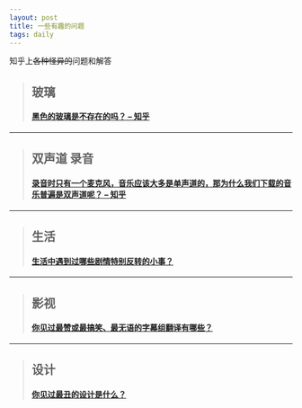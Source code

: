 ```yaml
---
layout: post
title: 一些有趣的问题
tags: daily
---
```


知乎上~~各种怪异的~~问题和解答

> ## 玻璃
> #### [黑色的玻璃是不存在的吗？ – 知乎](https://www.zhihu.com/question/39207600)

---

> ## 双声道 录音
> #### [录音时只有一个麦克风，音乐应该大多是单声道的，那为什么我们下载的音乐普遍是双声道呢？ – 知乎](https://www.zhihu.com/question/32198079)

---

> ## 生活
> #### [生活中遇到过哪些剧情特别反转的小事？](http://www.zhihu.com/question/22559530)

---

> ## 影视
> #### [你见过最赞或最搞笑、最无语的字幕组翻译有哪些？](https://www.zhihu.com/question/20201268)

---

> ## 设计
> #### [你见过最丑的设计是什么？](https://www.zhihu.com/question/37284137)

